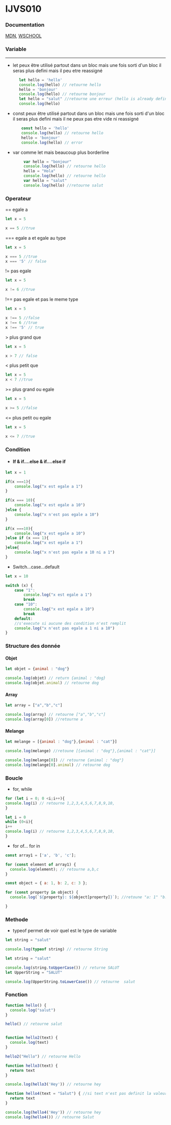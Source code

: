 # IJVS010

### Documentation

[MDN](https://developer.mozilla.org/fr/docs/Apprendre/JavaScript), [WSCHOOL](https://www.w3schools.com/js/default.asp)

### Variable

---
- let peux être utilisé partout dans un bloc mais une fois sorti d'un bloc il seras plus defini mais il peu etre reassigné
    
```js
      let hello = 'hello'
      console.log(hello) // retourne hello
      hello = 'bonjour' 
      console.log(hello) // retourne bonjour
      let hello = "salut" //retourne une erreur (hello is already defined)
      console.log(hello) 
```
 - const peux être utilisé partout dans un bloc mais une fois sorti d'un bloc il seras plus defini mais il ne peux pas etre vide ni reassigné
 ```js
        const hello = 'hello'
        console.log(hello) // retourne hello
        hello = 'bonjour'
        console.log(hello) // error 
```

- var comme let mais beaucoup plus borderline 

```js
        var hello = "bonjour"
        console.log(hello) // retourne hello
        hello = "Hola"
        console.log(hello) // retourne hello
        var hello = "salut"
        console.log(hello) //retourne salut
```

### Operateur

== egale a
```js
let x = 5

x == 5 //true
```
=== egale a et egale au type
```js
let x = 5

x === 5 //true
x === '5' // false
```

!= pas egale
```js
let x = 5

x != 6 //true
```

!== pas egale et pas le meme type
```js
let x = 5

x !== 5 //false
x !== 6 //true
x !== '5' // true
```

\> plus grand que
```js
let x = 5

x > 7 // false
```

\< plus petit que
```js
let x = 5
x < 7 //true
```

\>= plus grand ou egale
```js
let x = 5

x >= 5 //false
```
\<= plus petit ou egale
```js
let x = 5

x <= 7 //true
```
### Condition

- #### If & if....else & if....else if

```js
let x = 1

if(x ===1){
    console.log("x est egale a 1")
}

if(x === 10){
    console.log("x est egale a 10")
}else {
    console.log("x n'est pas egale a 10")
}

if(x ===10){
    console.log("x est egale a 10")
}else if (x === 1){
    console.log("x est egale a 1")
}else{
    console.log("x n'est pas egale a 10 ni a 1")
}
```

- Switch...case...default

```js
let x = 10

switch (x) {
    case "1":
        console.log("x est egale a 1")
        break
    case "10":
        console.log("x est egale a 10")
        break
    default:
    //s'execute si aucune des condition n'est remplit
    console.log("x n'est pas egale a 1 ni a 10")
}
```

### Structure des donnée

#### Objet

```js
let objet = {animal : "dog"}

console.log(objet) // return {animal : "dog}
console.log(objet.animal) // retourne dog
```

#### Array
````js
let array = ["a","b","c"]

console.log(array) // retourne ["a","b","c"]
console.log(array[0]) //retourne a
````

#### Melange

```js
let melange = [{animal : "dog"},{animal : "cat"}]

console.log(melange) //retoune [{animal : "dog"},{animal : "cat"}]

console.log(melange[0]) // retourne {animal : "dog"}
console.log(melange[0].animal) // retourne dog

```

### Boucle

- for, while

```js
for (let i = 0; 0 <i;i++){
console.log(i) // retourne 1,2,3,4,5,6,7,8,9,10,
}

let i = 0
while (0<i){
i++
console.log(i) // retourne 1,2,3,4,5,6,7,8,9,10,
}
```

- for of... for in

```js
const array1 = ['a', 'b', 'c'];

for (const element of array1) {
  console.log(element); // retourne a,b,c
}

const object = { a: 1, b: 2, c: 3 };

for (const property in object) {
  console.log(`${property}: ${object[property]}`); //retoune "a: 1" "b: 2" "c: 3"

}
```


### Methode
- typeof permet de voir quel est le type de variable
```js
let string = "salut"

console.log(typeof string) // retourne String
```

```js
let string = "salut"

console.log(string.toUpperCase()) // returne SALUT
let UpperString = "SALUT"

console.log(UpperString.toLowerCase()) // retourne  salut
```

### Fonction
```js
function hello() {
  console.log("salut")
}

hello() // retourne salut


function hello2(text) {
  console.log(text)
}

hello2("Hello") // retourne Hello

function hello3(text) {
  return text
}

console.log(hello3('Hey')) // retourne hey

function hello4(text = "Salut") { //si text n'est pas definit la valeur par defaut seras Salut
  return text
}

console.log(hello4('Hey')) // retourne hey
console.log(hello4()) // retourne Salut
```